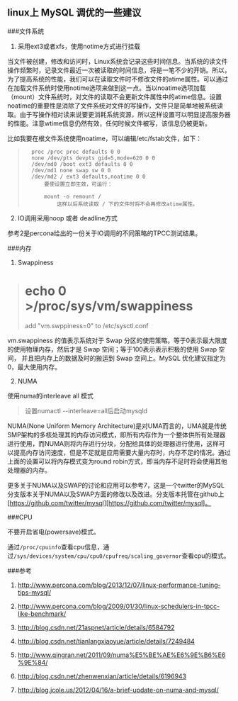 ## linux上 MySQL 调优的一些建议

###文件系统

1. 采用ext3或者xfs，使用notime方式进行挂载

 当文件被创建，修改和访问时，Linux系统会记录这些时间信息。当系统的读文件操作频繁时，记录文件最近一次被读取的时间信息，将是一笔不少的开销。所以，为了提高系统的性能，我们可以在读取文件时不修改文件的atime属性。可以通过在加载文件系统时使用notime选项来做到这一点。当以noatime选项加载（mount）文件系统时，对文件的读取不会更新文件属性中的atime信息。设置noatime的重要性是消除了文件系统对文件的写操作，文件只是简单地被系统读取。由于写操作相对读来说要更消耗系统资源，所以这样设置可以明显提高服务器的性能。注意wtime信息仍然有效，任何时候文件被写，该信息仍被更新。

比如我要在根文件系统使用noatime，可以编辑/etc/fstab文件，如下：

>       proc /proc proc defaults 0 0
>       none /dev/pts devpts gid=5,mode=620 0 0
>       /dev/md0 /boot ext3 defaults 0 0
>       /dev/md1 none swap sw 0 0
>       /dev/md2 / ext3 defaults,noatime 0 0
>           要使设置立即生效，可运行：
>
>           mount -o remount /
>               这样以后系统读取 / 下的文件时将不会再修改atime属性。

2. IO调用采用noop 或者 deadline方式

参考2是percona给出的一份关于IO调用的不同策略的TPCC测试结果。

###内存

1. Swappiness

># echo 0 &gt;/proc/sys/vm/swappiness
>add "vm.swppiness=0" to /etc/sysctl.conf

vm.swappiness 的值表示系统对于 Swap 分区的使用策略。等于0表示最大限度的使用物理内存，然后才是 Swap 空间；等于100表示表示积极的使用 Swap 空间， 并且把内存上的数据及时的搬运到 Swap 空间上。MySQL 优化建议指定为0，最大使用内存。

2. NUMA

使用numa的interleave all 模式

>设置numactl --interleave=all后启动mysqld

NUMA(None Uniform Memory Architecture)是对UMA而言的，UMA就是传统SMP架构的多核处理其的内存访问模式，即所有内存作为一个整体供所有处理器进行使用，而NUMA则将内存进行分块，分配给具体的处理器进行使用，这样可以提高内存访问速度，但是不足就是应用需要大量内存时，内存不足的情况。通过上面的设置可以将内存模式变为round robin方式，即当内存不足时将会使用其他处理器的内存。


更多关于NUMA以及SWAP的讨论和应用可以参考7，这是一个twitter的MySQL分支版本关于NUMA以及SWAP方面的修改以及改进。分支版本托管在github上[https://github.com/twitter/mysql][https://github.com/twitter/mysql]。

###CPU

不要开启省电(powersave)模式。

通过`/proc/cpuinfo`查看cpu信息，通过`/sys/devices/system/cpu/cpu0/cpufreq/scaling_governor`查看cpu的模式。

###参考

1. http://www.percona.com/blog/2013/12/07/linux-performance-tuning-tips-mysql/

2. http://www.percona.com/blog/2009/01/30/linux-schedulers-in-tpcc-like-benchmark/

3. http://blog.csdn.net/21aspnet/article/details/6584792

4. http://blog.csdn.net/tianlangxiaoyue/article/details/7249484

5. http://www.qingran.net/2011/09/numa%E5%BE%AE%E6%9E%B6%E6%9E%84/

6. http://blog.csdn.net/zhenwenxian/article/details/6196943

7. http://blog.jcole.us/2012/04/16/a-brief-update-on-numa-and-mysql/
